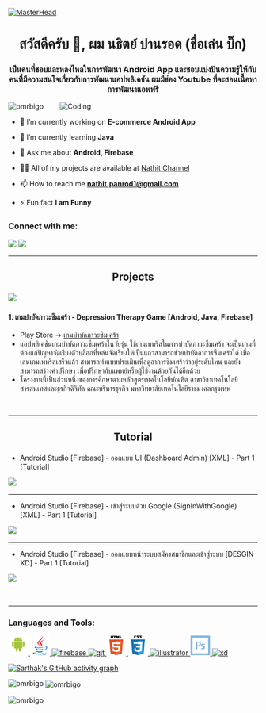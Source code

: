 [![MasterHead](https://1.bp.blogspot.com/-7A4WynwLsMw/XbBpCXG8fHI/AAAAAAAAMt4/uOa1bpLskYgrwGbllhSu2SDj_Mig8SXJQCLcBGAsYHQ/s1600/2000_600px.gif)](https://rishavchanda.io)
<h1 align="center">สวัสดีครับ 👋, ผม นธิตย์ ปานรอด (ชื่อเล่น บิ๊ก)</h1>
<h3 align="center">เป็นคนที่ชอบและหลงไหลในการพัฒนา Android App และชอบแบ่งปันความรู้ให้กับคนที่มีความสนใจเกี่ยวกับการพัฒนาแอปพลิเคชัน ผมมีช่อง Youtube ที่จะสอนเนื้อหาการพัฒนาแอพฟรี</h3>

<img align="right" alt="Coding" width="400" src="https://cdn.dribbble.com/users/1162077/screenshots/3848914/programmer.gif">

<p align="left"> <img src="https://komarev.com/ghpvc/?username=omrbigo&label=Profile%20views&color=0e75b6&style=flat" alt="omrbigo" /> </p>

- 🔭 I’m currently working on **E-commerce Android App**

- 🌱 I’m currently learning **Java**

- 💬 Ask me about **Android, Firebase**

- 👨‍💻 All of my projects are available at [Nathit Channel](https://www.youtube.com/channel/UCoMm_ewHIo03L4M8VXZlr3w)

- 📫 How to reach me **nathit.panrod1@gmail.com**

- ⚡ Fun fact **I am Funny**

### Connect with me:
<a>[<img src="https://img.shields.io/badge/facebook-%231877F2.svg?&style=for-the-badge&logo=facebook&logoColor=white">](https://web.facebook.com/nathit.big)</a> 
<a>[<img src="https://img.shields.io/badge/youtube-%23E4405F.svg?&style=for-the-badge&logo=instagram&logoColor=white">](https://www.youtube.com/channel/UCoMm_ewHIo03L4M8VXZlr3w)</a>


---

## <p align="center">Projects</p>

[<img src="https://play-lh.googleusercontent.com/z3HNvCsdNauIoOGTYj7fj1msiv87xAGBShLVvBBOFN4BqyYtyd500PTKsiFoTpdmTaY=s180-rw">]()
#### 1. เกมบำบัดภาวะซึมเศร้า - Depression Therapy Game [Android, Java, Firebase]
* Play Store -> [เกมบำบัดภาวะซึมเศร้า](https://play.google.com/store/apps/details?id=com.depressiongame)
* แอปพลิเคชันเกมบำบัดภาวะซึมเศร้าในวัยรุ่น ใช้เกมเททริสในการบำบัดภาวะซึมเศร้า จะเป็นเกมที่ต้องแก้ปัญหาจัดเรียงตัวบล็อกที่หล่นจัดเรียงให้เป็นแถวสามารถช่วยบำบัดอาการซึมเศร้าได้ เมื่อเล่นเกมเททริสเสร็จแล้ว สามารถทำแบบประเมินเพื่อดูอาการซึมเศร้าว่าอยู่ระดับไหน และยังสามารถสร้างคำปรึกษา เพื่อปรึกษากับแพทย์หรือผู้ใช้งานด้วยกันได้อีกด้วย
* โครงงานนี้เป็นส่วนหนึ่งของการศึกษาตามหลักสูตรเทคโนโลยีบัณฑิต สาขาวิชาเทคโนโลยีสารสนเทศและธุรกิจดิจิทัล คณะบริหารธุรกิจ มหาวิทยาลัยเทคโนโลยีราชมงคลกรุงเทพ

<br>

---

## <p align="center">Tutorial</p>

* Android Studio [Firebase] - ออกแบบ UI (Dashboard Admin) [XML] - Part 1 [Tutorial]

[<img src="https://scontent.fbkk9-2.fna.fbcdn.net/v/t39.30808-6/275533741_112556981377505_4673424729869107656_n.jpg?_nc_cat=109&ccb=1-5&_nc_sid=730e14&_nc_eui2=AeGYnA4Pn90weoOfTcqnDWELWCfH33BluZVYJ8ffcGW5lZBCMcDvSBFKhQKIOmZhcYOc1K-vQOsvCDD6kQwZ3dqf&_nc_ohc=faDIhi80EtAAX_dERbz&_nc_zt=23&_nc_ht=scontent.fbkk9-2.fna&oh=00_AT-mSAwLlaBpSFrbIFIYw5TDancDl3lX5Q9Fq1xEAHZpqw&oe=6232A5BD">](https://youtu.be/UjWdFvOW2Lw)

---

* Android Studio [Firebase] - เข้าสู่ระบบด้วย Google (SignInWithGoogle) [XML] - Part 1 [Tutorial] 

[<img src="https://scontent.fbkk12-1.fna.fbcdn.net/v/t39.30808-6/275408027_110814111551792_1914338441781769007_n.jpg?_nc_cat=101&ccb=1-5&_nc_sid=730e14&_nc_eui2=AeEh5b9zmsQb3PP4dxp6d0HENgGzBboazdw2AbMFuhrN3CnKYKByhF9Y6-q3CLQxqQmqycTE5r8Y9w-Op_RJFz45&_nc_ohc=hRW9a1ENnlMAX9csmCS&_nc_zt=23&_nc_ht=scontent.fbkk12-1.fna&oh=00_AT9_9Rysn43ZZF5EDc6nxZy0q_1HOJZBu-eWlErtl3agRg&oe=6232495D">](https://youtu.be/n5xjO8VWCGQ)

---

* Android Studio [Firebase] - ออกแบบหน้าระบบสมัครสมาชิกและเข้าสู่ระบบ [DESGIN XD] - Part 1 [Tutorial]

[<img src="https://scontent.fbkk9-3.fna.fbcdn.net/v/t39.30808-6/275726285_112897164676820_7341708857865745964_n.jpg?_nc_cat=106&ccb=1-5&_nc_sid=730e14&_nc_eui2=AeGANGzJc2qf8nCRK0rL3a2PK4K75UDTwyIrgrvlQNPDIqVZBTheDrke61e9GZsIbsouwtVzD1UXYT1HCGRn8zzx&_nc_ohc=V5CnhyWQyZMAX-hhU6u&tn=4U83sZGT_WqXL8ZX&_nc_zt=23&_nc_ht=scontent.fbkk9-3.fna&oh=00_AT9RSgXTJYk-rpxUVkf1vCtCn7GJfJZ_NHGLh0zl-TdtSw&oe=6232F9A9">](https://youtu.be/n5xjO8VWCGQ)

<br>

---

<h3 align="left">Languages and Tools:</h3>
<p align="left"> <a href="https://developer.android.com" target="_blank" rel="noreferrer"> <img src="https://raw.githubusercontent.com/devicons/devicon/master/icons/android/android-original-wordmark.svg" alt="android" width="40" height="40"/> </a> <a href="https://www.java.com" target="_blank" rel="noreferrer"> <img src="https://raw.githubusercontent.com/devicons/devicon/master/icons/java/java-original.svg" alt="java" width="40" height="40"/> </a> <a href="https://firebase.google.com/" target="_blank" rel="noreferrer"> <img src="https://www.vectorlogo.zone/logos/firebase/firebase-icon.svg" alt="firebase" width="40" height="40"/> </a> <a href="https://git-scm.com/" target="_blank" rel="noreferrer"> <img src="https://www.vectorlogo.zone/logos/git-scm/git-scm-icon.svg" alt="git" width="40" height="40"/> </a> <a href="https://www.w3.org/html/" target="_blank" rel="noreferrer"> <img src="https://raw.githubusercontent.com/devicons/devicon/master/icons/html5/html5-original-wordmark.svg" alt="html5" width="40" height="40"/> </a> <a href="https://www.w3schools.com/css/" target="_blank" rel="noreferrer"> <img src="https://raw.githubusercontent.com/devicons/devicon/master/icons/css3/css3-original-wordmark.svg" alt="css3" width="40" height="40"/> </a> <a href="https://www.adobe.com/in/products/illustrator.html" target="_blank" rel="noreferrer"> <img src="https://www.vectorlogo.zone/logos/adobe_illustrator/adobe_illustrator-icon.svg" alt="illustrator" width="40" height="40"/> </a> </a> <a href="https://www.photoshop.com/en" target="_blank" rel="noreferrer"> <img src="https://raw.githubusercontent.com/devicons/devicon/master/icons/photoshop/photoshop-line.svg" alt="photoshop" width="40" height="40"/> </a> <a href="https://www.adobe.com/products/xd.html" target="_blank" rel="noreferrer"> <img src="https://cdn.worldvectorlogo.com/logos/adobe-xd.svg" alt="xd" width="40" height="40"/> </a> </p>

[![Sarthak's GitHub activity graph](https://activity-graph.herokuapp.com/graph?username=omrbigo&&theme=xcode)](https://github.com/oMrBIGo)

<p><img align="left" src="https://github-readme-stats.vercel.app/api/top-langs?username=omrbigo&show_icons=true&locale=en&layout=compact&theme=tokyonight" alt="omrbigo" /></p>

<p>&nbsp;<img align="center" src="https://github-readme-stats.vercel.app/api?username=omrbigo&show_icons=true&locale=en&theme=tokyonight" alt="omrbigo" /></p>

<p><img align="center" src="https://github-readme-streak-stats.herokuapp.com/?user=omrbigo&&theme=tokyonight" alt="omrbigo" /></p>
